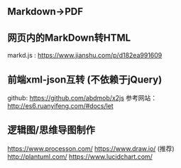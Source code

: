 ## Markdown->PDF

## 网页内的MarkDown转HTML
markd.js : https://www.jianshu.com/p/d182ea991609

## 前端xml-json互转 (不依赖于jQuery)
github: https://github.com/abdmob/x2js
参考网站： http://es6.ruanyifeng.com/#docs/let
## 逻辑图/思维导图制作
https://www.processon.com/
https://www.draw.io/   (推荐)
http://plantuml.com/
https://www.lucidchart.com/








